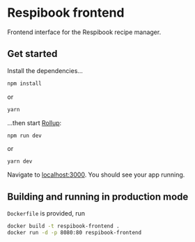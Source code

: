 # Respibook frontend

Frontend interface for the Respibook recipe manager.

## Get started

Install the dependencies...

```bash
npm install
```

or

```bash
yarn
```

...then start [Rollup](https://rollupjs.org):

```bash
npm run dev
```

or

```bash
yarn dev
```

Navigate to [localhost:3000](http://localhost:3000). You should see your app running.


## Building and running in production mode

`Dockerfile` is provided, run

```bash
docker build -t respibook-frontend .
docker run -d -p 8080:80 respibook-frontend
```

